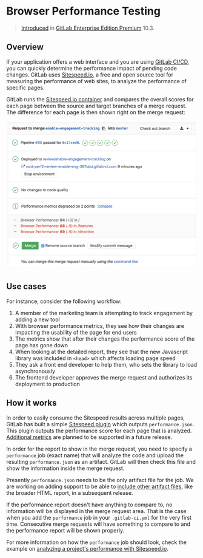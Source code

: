 # Browser Performance Testing

> [Introduced](https://gitlab.com/gitlab-org/gitlab-ee/merge_requests/3507) in [GitLab Enterprise Edition Premium](https://about.gitlab.com/gitlab-ee/) 10.3.

## Overview

If your application offers a web interface and you are using [GitLab CI/CD](../../../ci/README.md), you can quickly determine the performance impact of pending code changes. GitLab uses [Sitespeed.io](https://www.sitespeed.io), a free and open source tool for measuring the performance of web sites, to analyze the performance of specific pages.

GitLab runs the [Sitespeed.io container](https://hub.docker.com/r/sitespeedio/sitespeed.io/) and compares the overall scores for each page between the source and target branches of a merge request. The difference for each page is then shown right on the merge request:

![Performance Widget](img/browser_performance_testing.png)

## Use cases

For instance, consider the following workflow:

1. A member of the marketing team is attempting to track engagement by adding a new tool
1. With browser performance metrics, they see how their changes are impacting the usability of the page for end users
1. The metrics show that after their changes the performance score of the page has gone down
1. When looking at the detailed report, they see that the new Javascript library was included in `<head>` which affects loading page speed
1. They ask a front end developer to help them, who sets the library to load asynchronously
1. The frontend developer approves the merge request and authorizes its deployment to production

## How it works

In order to easily consume the Sitespeed results across multiple pages, GitLab has built a simple [Sitespeed plugin](https://gitlab.com/gitlab-org/gl-performance) which outputs `performance.json`. This plugin outputs the performance score for each page that is analyzed. [Additional metrics](https://gitlab.com/gitlab-org/gitlab-ee/issues/4370) are planned to be supported in a future release.

In order for the report to show in the merge request, you need to specify a
`performance` job (exact name) that will analyze the code and upload the resulting
`performance.json` as an artifact. GitLab will then check this file and show
the information inside the merge request.

Presently `performance.json` needs to be the only artifact file for the job. We are working on adding support to be able to [include other artifact files](https://gitlab.com/gitlab-org/gitlab-ee/issues/2877), like the broader HTML report, in a subsequent release.

If the performance report doesn't have anything to compare to, no information
will be displayed in the merge request area. That is the case when you add the
`performance` job in your `.gitlab-ci.yml` for the very first time.
Consecutive merge requests will have something to compare to and the performance
report will be shown properly.

For more information on how the `performance` job should look, check the
example on [analyzing a project's performance with Sitespeed.io](../../../ci/examples/browser_performance.md).
